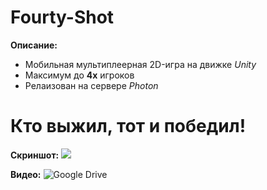 # Fourty-Shot

**Описание:**
+ Мобильная мультиплеерная 2D-игра на движке *Unity*
+ Максимум до **4x** игроков
+ Релаизован на сервере *Photon*

# Кто выжил, тот и победил!

**Скриншот:** ![](https://github.com/public-Update/Fourty-Shot_2D/assets/129424425/f4a86b0e-a6de-42c8-b4f0-a3b2a2168706)

**Видео:** ![Google Drive](https://drive.google.com/file/d/13rMR-LrBDJbP-cPJ1eUYxgaa4pgtkTd0/view?usp=drive_link)
